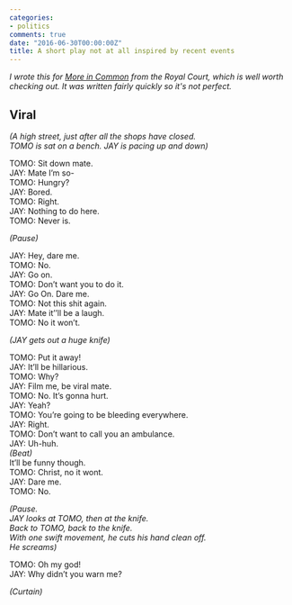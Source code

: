 ```yaml
---
categories:
- politics
comments: true
date: "2016-06-30T00:00:00Z"
title: A short play not at all inspired by recent events
---
```

  
<em>I wrote this for <a href="http://moreincommon.tumblr.com/">More in Common</a> from the Royal Court, which is well worth checking out. It was written fairly quickly so it's not perfect.</em>  

<h2>Viral</h2>  

<em>(A high street, just after all the shops have closed.  
TOMO is sat on a bench. JAY is pacing up and down)</em>  

TOMO: Sit down mate.  
JAY: Mate I’m so-  
TOMO: Hungry?   
JAY: Bored.   
TOMO: Right.   
JAY: Nothing to do here.   
TOMO: Never is.  
<!--more-->  

<em>(Pause)</em>  

JAY: Hey, dare me.   
TOMO: No.   
JAY: Go on.   
TOMO: Don’t want you to do it.   
JAY: Go On. Dare me.   
TOMO: Not this shit again.   
JAY: Mate it’’ll be a laugh.  
TOMO: No it won’t.  

<em>(JAY gets out a huge knife)</em>  

TOMO: Put it away!   
JAY: It’ll be hillarious.   
TOMO: Why?   
JAY: Film me, be viral mate.  
TOMO: No. It’s gonna hurt.   
JAY: Yeah?   
TOMO: You’re going to be bleeding everywhere.   
JAY: Right.   
TOMO: Don’t want to call you an ambulance.   
JAY: Uh-huh.   
<em>(Beat)</em>  
It’ll be funny though.  
TOMO: Christ, no it wont.   
JAY: Dare me.   
TOMO: No.  

<em>(Pause.   
JAY looks at TOMO, then at the knife.   
Back to TOMO, back to the knife.   
With one swift movement, he cuts his hand clean off.   
He screams)</em>  

TOMO: Oh my god!   
JAY: Why didn’t you warn me?  

<em>(Curtain)</em>  
